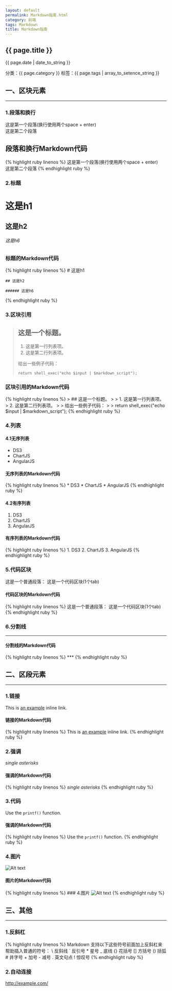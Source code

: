 ```yaml
---
layout: default
permalink: Markdown指南.html
category: 前端
tags: Markdown
title: Markdown指南
---
```


<style type="text/css">
	body {
		width: 80%;
		margin:20px auto;
	}
</style>

<h2>{{ page.title }}</h2>
<p>{{ page.date | date_to_string }} </p>
<p>分类：{{ page.category }} 标签：{{ page.tags | array_to_setence_string }}</p>

## 一、区块元素
***

### 1.段落和换行
这是第一个段落(换行使用两个space + enter)  
这是第二个段落

## 段落和换行Markdown代码
{% highlight ruby linenos %}
	这是第一个段落(换行使用两个space + enter)  
	这是第二个段落
{% endhighlight ruby %}

### 2.标题

# 这是h1 

## 这是h2 

###### 这是h6

### 标题的Markdown代码
{% highlight ruby linenos %}
	# 这是h1 

	## 这是h2 

	###### 这是h6
{% endhighlight ruby %}

### 3.区块引用
> ## 这是一个标题。
> 
> 1.   这是第一行列表项。
> 2.   这是第二行列表项。
> 
> 给出一些例子代码：
> 
>     return shell_exec("echo $input | $markdown_script");

### 区块引用的Markdown代码
{% highlight ruby linenos %}
	> ## 这是一个标题。
	> 
	> 1.   这是第一行列表项。
	> 2.   这是第二行列表项。
	> 
	> 给出一些例子代码：
	> 
	>     return shell_exec("echo $input | $markdown_script");
{% endhighlight ruby %}

### 4.列表

#### 4.1无序列表
* DS3
* ChartJS
* AngularJS

#### 无序列表的Markdown代码
{% highlight ruby linenos %}
	* DS3
	* ChartJS
	* AngularJS
{% endhighlight ruby %}

#### 4.2有序列表
1. DS3
2. ChartJS
3. AngularJS

#### 有序列表的Markdown代码
{% highlight ruby linenos %}
	1. DS3
	2. ChartJS
	3. AngularJS
{% endhighlight ruby %}

### 5.代码区块
这是一个普通段落：
	这是一个代码区块(1个tab)

#### 代码区块的Markdown代码
{% highlight ruby linenos %}
	这是一个普通段落：
		这是一个代码区块(1个tab)
{% endhighlight ruby %}

### 6.分割线
***

#### 分割线的Markdown代码
{% highlight ruby linenos %}
	***
{% endhighlight ruby %}

## 二、区段元素
***

### 1.链接
This is [an example](http://example.com/ "Title") inline link.

#### 链接的Markdown代码
{% highlight ruby linenos %}
	This is [an example](http://example.com/ "Title") inline link.
{% endhighlight ruby %}

### 2.强调
*single asterisks*

#### 强调的Markdown代码
{% highlight ruby linenos %}
	*single asterisks*
{% endhighlight ruby %}

### 3.代码
Use the `printf()` function.

#### 强调的Markdown代码
{% highlight ruby linenos %}
	Use the `printf()` function.
{% endhighlight ruby %}

### 4.图片
![Alt text](/path/to/img.jpg "Optional title")

#### 图片的Markdown代码
{% highlight ruby linenos %}
	### 4.图片
	![Alt text](/path/to/img.jpg "Optional title")
{% endhighlight ruby %}

## 三、其他
***

### 1.反斜杠
{% highlight ruby linenos %}
	Markdown 支持以下这些符号前面加上反斜杠来帮助插入普通的符号：
	\   反斜线
	`   反引号
	*   星号
	_   底线
	{}  花括号
	[]  方括号
	()  括弧
	#   井字号
	+   加号
	-   减号
	.   英文句点
	!   惊叹号
{% endhighlight ruby %}

### 2.自动连接
<http://example.com/>	